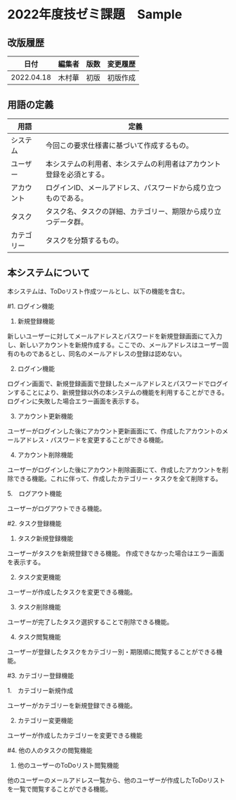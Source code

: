 # 2022年度技ゼミ課題　Sample

## 改版履歴
|日付|編集者|版数|変更履歴|
|---|-----|---|-------|
|2022.04.18|木村華|初版|初版作成|

## 用語の定義

|用語|定義|
|---|-----|
|システム|今回この要求仕様書に基づいて作成するもの。|
|ユーザー|本システムの利用者、本システムの利用者はアカウント登録を必須とする。|
|アカウント|ログインID、メールアドレス、パスワードから成り立つものである。|
|タスク|タスク名、タスクの詳細、カテゴリー、期限から成り立つデータ群。|
|カテゴリー|タスクを分類するもの。|

## 本システムについて
本システムは、ToDoリスト作成ツールとし、以下の機能を含む。

#1. ログイン機能

1. 新規登録機能

新しいユーザーに対してメールアドレスとパスワードを新規登録画面にて入力し、新しいアカウントを新規作成する。ここでの、メールアドレスはユーザー固有のものであるとし、同名のメールアドレスの登録は認めない。

2. ログイン機能

ログイン画面で、新規登録画面で登録したメールアドレスとパスワードでログインすることにより、新規登録以外の本システムの機能を利用することができる。ログインに失敗した場合エラー画面を表示する。

3. アカウント更新機能

ユーザーがログインした後にアカウント更新画面にて、作成したアカウントのメールアドレス・パスワードを変更することができる機能。

4. アカウント削除機能

ユーザーがログインした後にアカウント削除画面にて、作成したアカウントを削除できる機能。これに伴って、作成したカテゴリー・タスクを全て削除する。

5.　ログアウト機能

ユーザーがログアウトできる機能。

#2. タスク登録機能

1. タスク新規登録機能

ユーザーがタスクを新規登録できる機能。
作成できなかった場合はエラー画面を表示する。

2. タスク変更機能

ユーザーが作成したタスクを変更できる機能。

3. タスク削除機能

ユーザーが完了したタスク選択することで削除できる機能。

4. タスク閲覧機能

ユーザーが登録したタスクをカテゴリー別・期限順に閲覧することができる機能。

#3. カテゴリー登録機能

1.　カテゴリー新規作成

ユーザーがカテゴリーを新規登録できる機能。

2. カテゴリー変更機能

ユーザーが作成したカテゴリーを変更できる機能

#4. 他の人のタスクの閲覧機能

1. 他のユーザーのToDoリスト閲覧機能

他のユーザーのメールアドレス一覧から、他のユーザーが作成したToDoリストを一覧で閲覧することができる機能。